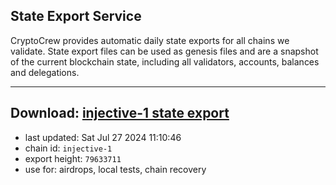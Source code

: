 ## State Export Service
CryptoCrew provides automatic daily state exports for all chains we validate. State export files can be used as genesis files and are a snapshot of the current blockchain state, including all validators, accounts, balances and delegations.

---
**Download: [injective-1 state export](https://dl-eu2.ccvalidators.com/SERVICE/injective/injective-1_export_79633711.json)**
---

- last updated: Sat Jul 27 2024 11:10:46
- chain id: `injective-1`
- export height: `79633711`
- use for: airdrops, local tests, chain recovery

